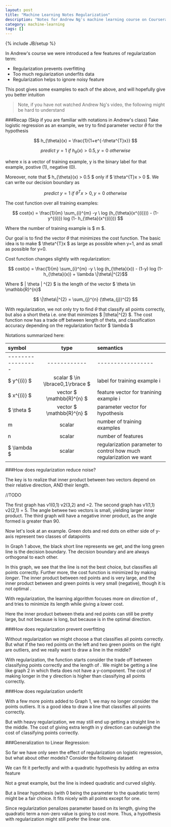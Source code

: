 ```yaml
---
layout: post
title: "Machine Learning Notes Regularization"
description: "Notes for Andrew Ng's machine learning course on Coursera. Intended for people who have watched linear regression and logistic regression"
category: machine-learning
tags: []
---
```

{% include JB/setup %}


In Andrew's course we were introduced a few features of regularization term: 

* Regularization prevents overfitting
* Too much regularization underfits data
* Regularization helps to ignore noisy feature

This post gives some examples to each of the above, and will hopefully give you better intuition 

> Note, if you have not watched Andrew Ng's video, the following might be hard to understand

###Recap (Skip if you are familiar with notations in Andrew's class)
Take logistic regression as an example, we try to find parameter vector $\theta$ for the hypothesis 

$$ h_{\theta}(x) = \frac{1}{1+e^{-\theta^{T}x}} $$

$$ predict \ y=1 \ if \ h_{\theta}(x) > 0.5, y=0 \ otherwise $$

where x is a vector of training example, y is the binary label for that example, postive (1), negative (0). 

Moreover, note that $ h_{\theta}(x) > 0.5 $ only if $ \theta^{T}x > 0 $. We can write our decision boundary as 

$$ predict \ y=1 \ if \ \theta^{T}x > 0, y=0 \ otherwise $$

The cost function over all training examples: 

$$ cost(x) = \frac{1}{m} \sum_{i}^{m} -y \ log (h_{\theta}(x^{(i)})) - (1-y^{(i)}) log (1- h_{\theta}(x^{(i)})) $$

Where the number of training example is $ m $. 

Our goal is to find the vector $\theta$ that minimizes the cost function. The basic idea is to make $ \theta^{T}x $ as large as possible when y=1, and as small as possible for y=0. 

Cost function changes slightly with regularization: 

$$ cost(x) = \frac{1}{m} \sum_{i}^{m} -y \ log (h_{\theta}(x)) - (1-y) log (1- h_{\theta}(x)) + \lambda \|\theta\|^{2}$$

Where $ \| \theta \| ^{2} $ is the length of the vector $ \theta \in \mathbb{R}^{n}$

$$ \|\theta\|^{2} = \sum_{j}^{n} (\theta_{j})^{2} $$

With regularization, we not only try to find $\theta$ that classify all points correctly, but also a short theta i.e. one that minimizes $ \|\theta\|^{2} $. The cost function now has a trade off between length of theta, and classification accuracy depending on the regularization factor $ \lambda $ 

Notations summarized here: 

| symbol | type | semantics  |
|:--------|:-----:|:----------|
|-----------------|------------|-----------------|
| $ y^{(i)} $ | scalar $ \in \lbrace0,1\rbrace $ |  label for training example i  |
| $ x^{(i)} $     | vector  $ \mathbb{R}^{n} $      | feature vector for tranining example i |
| $ \theta $ | vector $ \mathbb{R}^{n} $ | parameter vector for hypothesis |
| m | scalar | number of training examples|
| n | scalar | number of features |
| $ \lambda $ | scalar | regularization parameter to control how much regularization we want

###How does regularization reduce noise? 

The key is to realize that inner product between two vectors depend on their relative direction, AND their length. 

//TODO






The first graph has v1(0,1) v2(3,2) and  =2. 
The second graph has v1(1,1) v2(2,1)  = 5. The angle betwee two vectors is small, yielding larger inner product. 
The third graph will have a negative inner product, as the angle formed is greater than 90. 

Now let's look at an example. Green dots and red dots on either side of y-axis represent two classes of datapoints



In Graph 1 above, the black short line represents  we get, and the long green line is the decision boundary. The decision boundary and  are always orthogonal to each other.

In this graph, we see that the line is not the best choice, but classifies all points correctly. Further more, the cost function is minimized by making  *longer*. The inner product between red points and  is very large, and the inner product between  and green points is very small (negative), though it is not optimal .



With regularization, the learning algorithm focuses more on *direction* of , and tries to minimize its length while giving a lower cost. 

Here the inner product between theta and red points can still be pretty large, but not because  is long, but because  is in the optimal direction. 


###How does regularization prevent overfitting







 Without regularization we might choose a  that classifies all points correctly. But what if the two red points on the left and two green points on the right are outliers, and we really want to draw a line in the middle? 

With regularization, the function starts consider the trade off between classifying points correctly and the length of . 
We might be getting a line like graph 2 in which theta does not have a y-component. The cost of making  longer in the y direction is higher than classifying all points correctly. 

###How does regularization underfit

 
With a few more points added to Graph 1, we may no longer consider the points outliers. It is a good idea to draw a line that classifies all points correctly. 



But with heavy regularization, we may still end up getting a straight line in the middle. The cost of giving  extra length in y direction can outweigh the cost of classifying points correctly. 




###Generalization to Linear Regression: 


So far we have only seen the effect of regularization on logistic regression, but what about other models? Consider the following dataset


We can fit it perfectly and with a quadratic hypothesis by adding an extra  feature


Not a great example, but the line is indeed quadratic and curved slighly. 




But a linear hypothesis (with 0 being the parameter to the quadratic term) might be a fair choice. It fits nicely with all points except for one. 




Since regularization penalizes parameter based on its length, giving the quadratic term a non-zero value is going to cost more. Thus, a hypothesis with regularization might still prefer the linear one. 

